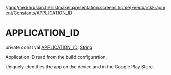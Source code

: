//[app](../../../../index.md)/[me.khruslan.tierlistmaker.presentation.screens.home](../../index.md)/[FeedbackFragment](../index.md)/[Constants](index.md)/[APPLICATION_ID](-a-p-p-l-i-c-a-t-i-o-n_-i-d.md)

# APPLICATION_ID

private const val [APPLICATION_ID](-a-p-p-l-i-c-a-t-i-o-n_-i-d.md): [String](https://kotlinlang.org/api/latest/jvm/stdlib/kotlin/-string/index.html)

Application ID read from the build configuration.

Uniquely identifies the app on the device and in the Google Play Store.
